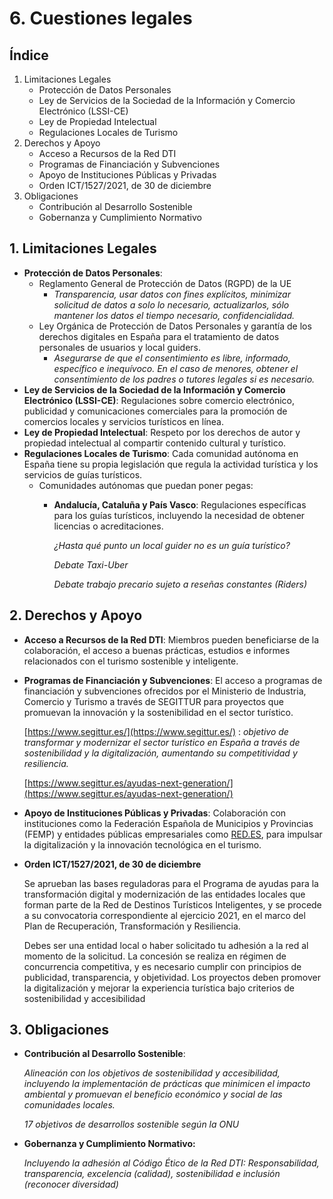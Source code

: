 # 6. Cuestiones legales

## Índice

1. Limitaciones Legales
    - Protección de Datos Personales
    - Ley de Servicios de la Sociedad de la Información y Comercio Electrónico (LSSI-CE)
    - Ley de Propiedad Intelectual
    - Regulaciones Locales de Turismo
2. Derechos y Apoyo
    - Acceso a Recursos de la Red DTI
    - Programas de Financiación y Subvenciones
    - Apoyo de Instituciones Públicas y Privadas
    - Orden ICT/1527/2021, de 30 de diciembre
3. Obligaciones
    - Contribución al Desarrollo Sostenible
    - Gobernanza y Cumplimiento Normativo

## 1. Limitaciones Legales

- **Protección de Datos Personales**:
    - Reglamento General de Protección de Datos (RGPD) de la UE
        - *Transparencia, usar datos con fines explícitos, minimizar solicitud de datos a solo lo necesario, actualizarlos,  sólo mantener los datos el tiempo necesario, confidencialidad.*
    - Ley Orgánica de Protección de Datos Personales y garantía de los derechos digitales en España para el tratamiento de datos personales de usuarios y local guiders.
        - *Asegurarse de que el consentimiento es libre, informado, específico e inequívoco. En el caso de menores, obtener el consentimiento de los padres o tutores legales si es necesario.*
- **Ley de Servicios de la Sociedad de la Información y Comercio Electrónico (LSSI-CE)**: Regulaciones sobre comercio electrónico, publicidad y comunicaciones comerciales para la promoción de comercios locales y servicios turísticos en línea.
- **Ley de Propiedad Intelectual**: Respeto por los derechos de autor y propiedad intelectual al compartir contenido cultural y turístico.
- **Regulaciones Locales de Turismo**: Cada comunidad autónoma en España tiene su propia legislación que regula la actividad turística y los servicios de guías turísticos.
    - Comunidades autónomas que puedan poner pegas:
        - **Andalucía, Cataluña y País Vasco**: Regulaciones específicas para los guías turísticos, incluyendo la necesidad de obtener licencias o acreditaciones.
            
            *¿Hasta qué punto un local guider no es un guía turístico?*
            
            *Debate Taxi-Uber*
            
            *Debate trabajo precario sujeto a reseñas constantes (Riders)*
            

## 2. Derechos y Apoyo

- **Acceso a Recursos de la Red DTI**: Miembros pueden beneficiarse de la colaboración, el acceso a buenas prácticas, estudios e informes relacionados con el turismo sostenible y inteligente.
- **Programas de Financiación y Subvenciones**: El acceso a programas de financiación y subvenciones ofrecidos por el Ministerio de Industria, Comercio y Turismo a través de SEGITTUR para proyectos que promuevan la innovación y la sostenibilidad en el sector turístico.
    
    [https://www.segittur.es/](https://www.segittur.es/) : *objetivo de transformar y modernizar el sector turístico en España a través de sostenibilidad y la digitalización, aumentando su competitividad y resiliencia.*
    
    [https://www.segittur.es/ayudas-next-generation/](https://www.segittur.es/ayudas-next-generation/) 
    
- **Apoyo de Instituciones Públicas y Privadas**: Colaboración con instituciones como la Federación Española de Municipios y Provincias (FEMP) y entidades públicas empresariales como [RED.ES](http://red.es/), para impulsar la digitalización y la innovación tecnológica en el turismo.
- **Orden ICT/1527/2021, de 30 de diciembre**
    
    Se aprueban las bases reguladoras para el Programa de ayudas para la transformación digital y modernización de las entidades locales que forman parte de la Red de Destinos Turísticos Inteligentes, y se procede a su convocatoria correspondiente al ejercicio 2021, en el marco del Plan de Recuperación, Transformación y Resiliencia.
    
    Debes ser una entidad local o haber solicitado tu adhesión a la red al momento de la solicitud. La concesión se realiza en régimen de concurrencia competitiva, y es necesario cumplir con principios de publicidad, transparencia, y objetividad. Los proyectos deben promover la digitalización y mejorar la experiencia turística bajo criterios de sostenibilidad y accesibilidad
    

## 3. Obligaciones

- **Contribución al Desarrollo Sostenible**:
    
    *Alineación con los objetivos de sostenibilidad y accesibilidad, incluyendo la implementación de prácticas que minimicen el impacto ambiental y promuevan el beneficio económico y social de las comunidades locales.*
    
    *17 objetivos de  desarrollos sostenible según la ONU*
    
- **Gobernanza y Cumplimiento Normativo:**
    
    *Incluyendo la adhesión al Código Ético de la Red DTI: Responsabilidad, transparencia, excelencia (calidad), sostenibilidad e inclusión (reconocer diversidad)*

